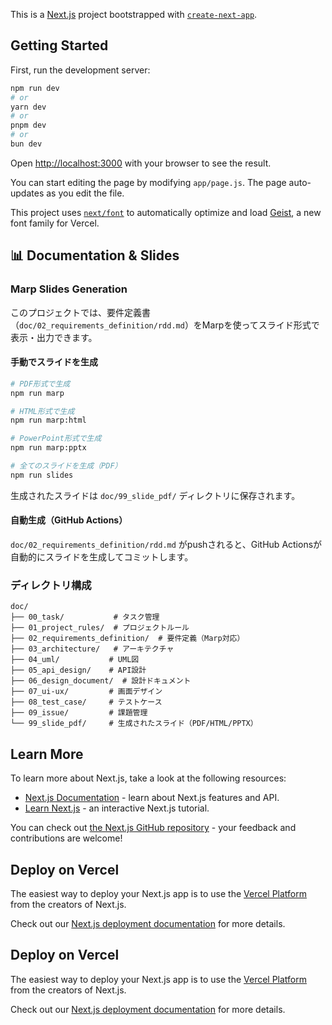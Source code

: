 This is a [Next.js](https://nextjs.org) project bootstrapped with [`create-next-app`](https://github.com/vercel/next.js/tree/canary/packages/create-next-app).

## Getting Started

First, run the development server:

```bash
npm run dev
# or
yarn dev
# or
pnpm dev
# or
bun dev
```

Open [http://localhost:3000](http://localhost:3000) with your browser to see the result.

You can start editing the page by modifying `app/page.js`. The page auto-updates as you edit the file.

This project uses [`next/font`](https://nextjs.org/docs/app/building-your-application/optimizing/fonts) to automatically optimize and load [Geist](https://vercel.com/font), a new font family for Vercel.

## 📊 Documentation & Slides

### Marp Slides Generation

このプロジェクトでは、要件定義書（`doc/02_requirements_definition/rdd.md`）をMarpを使ってスライド形式で表示・出力できます。

#### 手動でスライドを生成

```bash
# PDF形式で生成
npm run marp

# HTML形式で生成  
npm run marp:html

# PowerPoint形式で生成
npm run marp:pptx

# 全てのスライドを生成（PDF）
npm run slides
```

生成されたスライドは `doc/99_slide_pdf/` ディレクトリに保存されます。

#### 自動生成（GitHub Actions）

`doc/02_requirements_definition/rdd.md` がpushされると、GitHub Actionsが自動的にスライドを生成してコミットします。

### ディレクトリ構成

```
doc/
├── 00_task/           # タスク管理
├── 01_project_rules/  # プロジェクトルール
├── 02_requirements_definition/  # 要件定義（Marp対応）
├── 03_architecture/   # アーキテクチャ
├── 04_uml/           # UML図
├── 05_api_design/    # API設計
├── 06_design_document/  # 設計ドキュメント
├── 07_ui-ux/         # 画面デザイン
├── 08_test_case/     # テストケース
├── 09_issue/         # 課題管理
└── 99_slide_pdf/     # 生成されたスライド（PDF/HTML/PPTX）
```

## Learn More

To learn more about Next.js, take a look at the following resources:

- [Next.js Documentation](https://nextjs.org/docs) - learn about Next.js features and API.
- [Learn Next.js](https://nextjs.org/learn) - an interactive Next.js tutorial.

You can check out [the Next.js GitHub repository](https://github.com/vercel/next.js) - your feedback and contributions are welcome!

## Deploy on Vercel

The easiest way to deploy your Next.js app is to use the [Vercel Platform](https://vercel.com/new?utm_medium=default-template&filter=next.js&utm_source=create-next-app&utm_campaign=create-next-app-readme) from the creators of Next.js.

Check out our [Next.js deployment documentation](https://nextjs.org/docs/app/building-your-application/deploying) for more details.

## Deploy on Vercel

The easiest way to deploy your Next.js app is to use the [Vercel Platform](https://vercel.com/new?utm_medium=default-template&filter=next.js&utm_source=create-next-app&utm_campaign=create-next-app-readme) from the creators of Next.js.

Check out our [Next.js deployment documentation](https://nextjs.org/docs/app/building-your-application/deploying) for more details.
